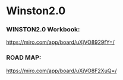 # Winston2.0

### WINSTON2.0 Workbook:
https://miro.com/app/board/uXjVO8929fY=/
  
### ROAD MAP:
https://miro.com/app/board/uXjVO8F2XuQ=/
